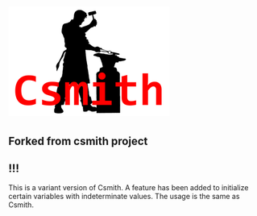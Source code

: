 # ![](./csmith.png)

## Forked from csmith project

## !!!

This is a variant version of Csmith. A feature has been added to initialize certain variables with indeterminate values. The usage is the same as Csmith.
